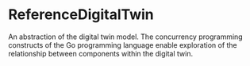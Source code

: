 # ReferenceDigitalTwin
An abstraction of the digital twin model. The concurrency programming constructs of the Go programming language enable exploration of the relationship between components within the digital twin.
